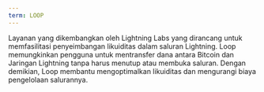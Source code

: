 ```yaml
---
term: LOOP
---
```


Layanan yang dikembangkan oleh Lightning Labs yang dirancang untuk memfasilitasi penyeimbangan likuiditas dalam saluran Lightning. Loop memungkinkan pengguna untuk mentransfer dana antara Bitcoin dan Jaringan Lightning tanpa harus menutup atau membuka saluran. Dengan demikian, Loop membantu mengoptimalkan likuiditas dan mengurangi biaya pengelolaan salurannya.